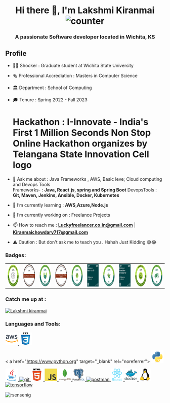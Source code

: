 ### <h1 align="center"> Hi there 👋, I'm Lakshmi Kiranmai ![counter](https://eng64hrnquaxti9.m.pipedream.net)</h1>
<h3 align="center">A passionate Software developer located in Wichita, KS </h3>
<h2 align ="Left"> Profile</h2>

- 👩‍🎓 Shocker :  Graduate student at Wichita State University
  
- 🗞 Professional Accrediation : Masters in Computer Science
  
- 🏛 Department :   School of Computing
  
- 🎓 Tenure : Spring 2022 - Fall 2023
  # Hackathon : I-Innovate - India's First 1 Million Seconds Non Stop Online Hackathon organizes by Telangana State Innovation Cell logo
- 💬 Ask me about :  Java Frameworks , AWS, Basic leve; Cloud computing  and Devops Tools  
     Frameworks- :  **Java, React.js, spring and Spring Boot**
     DevopsTools : **Git, Maven, Jenkins, Ansible, Docker, Kubernetes**

- 🌱 I’m currently learning : **AWS,Azure,Node.js**
  
- 🔭 I’m currently working on : Freelance Projects 
  
- 📫 How to reach me : **Luckyfreelancer.co.in@gmail.com** | **Kiranmaichowdary717@gmail.com**
  
- ⚠️ Caution :  But don't ask me to teach you .  Hahah Just Kidding 😅😂


<h3 align="left">Badges:</h3>
<table>
  <tr>
    <td>
        <a href ="https://www.credly.com/badges/e7a51bcd-e5b6-433a-b590-b1667a0db81e"  target="_blank" rel="noreferrer"> 
         <img src= "https://github.com/Lakshmikiranmai77/Lakshmikiranmai77/blob/main/Dig_Dev_Conf_-_Mach_Learn_Track.png" 
           alt="Digital Developer Conference: Machine Learning Track"  height="70" width="70" />
        </a>
    </td>

  <td>
    <a href ="https://www.credly.com/badges/979e7e21-d02a-4e52-957b-b5e3d53d6b05"  target="_blank" rel="noreferrer"> 
         <img src= "https://github.com/Lakshmikiranmai77/Lakshmikiranmai77/blob/main/Data_Analysis_using_Python.png" 
           alt="Data Analysis using Python" height="70" width="70" />
   </a>        
  </td>


   <td>
     <a href ="https://www.credly.com/badges/dc995fca-d391-48a9-9ee4-795e61be54a4"  target="_blank" rel="noreferrer"> 
         <img src= "https://github.com/Lakshmikiranmai77/Lakshmikiranmai77/blob/main/Big_Data_Found_Level_2_-_CC_v2.png" 
           alt="Big Data Foundations - Level 2" height="70" width="70" /> 
      </a>
   </td>

 <td>
    <a href ="https://www.credly.com/badges/3d69e9ba-07ba-44bf-8d8b-99afd6076b3e"  target="_blank" rel="noreferrer"> 
         <img src= "https://github.com/Lakshmikiranmai77/Lakshmikiranmai77/blob/main/Data_Visualization_Using_Python.png" 
           alt= "Data Visualization using python" height="70" width="70" /> 
      </a>
   </td>


   <td>
     <a href ="https://www.credly.com/badges/8b22fbeb-b19c-40cc-85cd-db45cc05ec03"  target="_blank" rel="noreferrer"> 
         <img src= "https://github.com/Lakshmikiranmai77/Lakshmikiranmai77/blob/main/Applied_Data_Science_with_Python.png" 
           alt="Applied Data Science with Python" height="70" width="70" /> 
      </a>
   </td>

   <td>
    <a href ="https://www.credly.com/badges/79b90ebb-21db-40a2-bba3-45998dece8e3" target="_blank" rel="noreferrer"> 
       <img src= "https://github.com/Lakshmikiranmai77/Lakshmikiranmai77/blob/main/IBM-Blockchain-Essentials-V2.png"
         alt="Blockchain Essentialsv2" height="70" width="70" />
    </a>
   </td>
   
   <td>
     <a href ="https://www.credly.com/badges/4a59b99d-66b6-4e7a-8a55-e4edfb2dc8c9"  target="_blank" rel="noreferrer"> 
       <img src= "https://github.com/Lakshmikiranmai77/Lakshmikiranmai77/blob/main/Spark_Level_1_ver_2_-_CC_-_2019.png" 
         alt="spark level 1" height="70" width="70" />
     </a>
    </td>
    <td>
     <a href ="https://www.credly.com/badges/41567b07-553a-40ca-8b03-96930e22fed1"  target="_blank" rel="noreferrer"> 
       <img src= "https://github.com/Lakshmikiranmai77/Lakshmikiranmai77/blob/main/IBM-Blockchain-Foundation-Developer-V2.png" 
         alt="IBM-Blockchain-Foundation-Developer-V2" height="70" width="70" />
     </a>
    </td>
    
  
  <td>
      <a href ="https://www.credly.com/badges/c0094f2b-2863-4efc-879c-5f552fb4a467" target="_blank" rel="noreferrer"> 
       <img src= "https://github.com/Lakshmikiranmai77/Lakshmikiranmai77/blob/main/Cloud_Core_-_Developer_Skills_Network_-_v3.png"
         alt="Cloudcore" height="70" width="70" />
    </a>
   </td>

   <td>
   <a href="https://www.credly.com/badges/cef732d8-0119-415a-84b7-cead1f96c384" target="_blank" rel="noreferrer"> 
     <img src= "https://github.com/Lakshmikiranmai77/Lakshmikiranmai77/blob/main/Hadoop_Data_Found_Level_1_-_CC_-_2019.png"
        alt="Hadoop data foundations" height="70" width="70" />
   </a>
   </td>
   
  </tr>
</table>




<h3 align="left">Catch me up at : </h3>
<p>
  <a href="https://www.linkedin.com/in/guduru-lakshmi-kiranmai-4a8447178/" target="blank"><img align="center" src="https://cdn3.iconfinder.com/data/icons/inficons/512/linkedin.png" alt="Lakshmi kiranmai" height="40" width="40" /></a>
</p>

<h3 align="left">Languages and Tools:</h3>
<p align="left"> 
  <a href="https://aws.amazon.com" target="_blank" rel="noreferrer"> 
    <img src="https://raw.githubusercontent.com/devicons/devicon/master/icons/amazonwebservices/amazonwebservices-original-wordmark.svg" alt="aws" width="40" height="40"/> 
  </a> 
<nbsk></nbsk>
  
  <a href="https://www.w3schools.com/css/" target="_blank" rel="noreferrer"> 
     <img src="https://raw.githubusercontent.com/devicons/devicon/master/icons/css3/css3-original-wordmark.svg"
       alt="css3" width="40" height="40"/> 
  </a> 

  < a href="https://www.python.org" target="_blank" rel="noreferrer"> 
    <img src="https://raw.githubusercontent.com/devicons/devicon/master/icons/python/python-original.svg" 
      alt="python" width="40" height="40"/> 
      </a>

  <a href="https://www.java.com" target="_blank" rel="noreferrer"> 
    <img src="https://raw.githubusercontent.com/devicons/devicon/master/icons/java/java-original.svg" 
      alt="java" width="40" height="40"/>
  </a>
  
  <!--
  <a href="https://expressjs.com" target="_blank" rel="noreferrer">
    <img src="https://raw.githubusercontent.com/devicons/devicon/master/icons/express/express-original-wordmark.svg" alt="express" width="40" height="40"/>
  </a> 
  -->
  <a href="https://git-scm.com/" target="_blank" rel="noreferrer">
     <img src="https://www.vectorlogo.zone/logos/git-scm/git-scm-icon.svg" alt="git" width="40" height="40"/> 
  </a> 
  
  <a href="https://www.w3.org/html/" target="_blank" rel="noreferrer"> 
    <img src="https://raw.githubusercontent.com/devicons/devicon/master/icons/html5/html5-original-wordmark.svg" 
      alt="html5" width="40" height="40"/> 
  </a> 
  
  <a href="https://developer.mozilla.org/en-US/docs/Web/JavaScript" target="_blank" rel="noreferrer">
     <img src="https://raw.githubusercontent.com/devicons/devicon/master/icons/javascript/javascript-original.svg"
       alt="javascript" width="40" height="40"/> 
  </a>
  <!-- ...
  <a href="https://jestjs.io" target="_blank" rel="noreferrer">
     <img src="https://www.vectorlogo.zone/logos/jestjsio/jestjsio-icon.svg" alt="jest" width="40" height="40"/>
  </a> 
  --> 
  
  <a href="https://www.mongodb.com/" target="_blank" rel="noreferrer"> 
     <img src="https://raw.githubusercontent.com/devicons/devicon/master/icons/mongodb/mongodb-original-wordmark.svg" 
       alt="mongodb" width="40" height="40"/> 
  </a>
  
  <!-- ... //Comment
  <a href="https://nodejs.org" target="_blank" rel="noreferrer"> 
  <img src="https://raw.githubusercontent.com/devicons/devicon/master/icons/nodejs/nodejs-original-wordmark.svg" alt="nodejs" width="40" height="40"/>
  </a> 
   --> 
  
  <a href="https://www.postgresql.org" target="_blank" rel="noreferrer"> 
     <img src="https://raw.githubusercontent.com/devicons/devicon/master/icons/postgresql/postgresql-original-wordmark.svg" alt="postgresql" width="40" height="40"/> 
  </a> 
  
  <a href="https://postman.com" target="_blank" rel="noreferrer">
    <img src="https://www.vectorlogo.zone/logos/getpostman/getpostman-icon.svg" alt="postman" width="40" height="40"/>
  </a>
  
  <a href="https://reactjs.org/" target="_blank" rel="noreferrer">
     <img src="https://raw.githubusercontent.com/devicons/devicon/master/icons/react/react-original-wordmark.svg" 
       alt="react" width="40" height="40"/> 
  </a> 

<a href="https://www.docker.com/" target="_blank" rel="noreferrer"> 
    <img src="https://raw.githubusercontent.com/devicons/devicon/master/icons/docker/docker-original-wordmark.svg"
      alt="docker" width="40" height="40"/>
</a>

 <a href="https://www.linux.org/" target="_blank" rel="noreferrer"> 
    <img src="https://raw.githubusercontent.com/devicons/devicon/master/icons/linux/linux-original.svg" 
     alt="linux" width="40" height="40"/>
 </a>

  <a href="https://www.tensorflow.org" target="_blank" rel="noreferrer"> 
    <img src="https://www.vectorlogo.zone/logos/tensorflow/tensorflow-icon.svg" 
      alt="tensorflow" width="40" height="40"/> </a>
  
  <!--
  <a href="https://vuejs.org/" target="_blank" rel="noreferrer"> 
     <img src="https://raw.githubusercontent.com/devicons/devicon/master/icons/vuejs/vuejs-original-wordmark.svg" alt="vuejs" width="40" height="40"/>
  </a> 
  -->
  </p>

<p> <img align="center" src="https://github-readme-stats.vercel.app/api/top-langs?username=rsensenig&show_icons=true&locale=en&layout=compact" alt="rsensenig" /></p>
